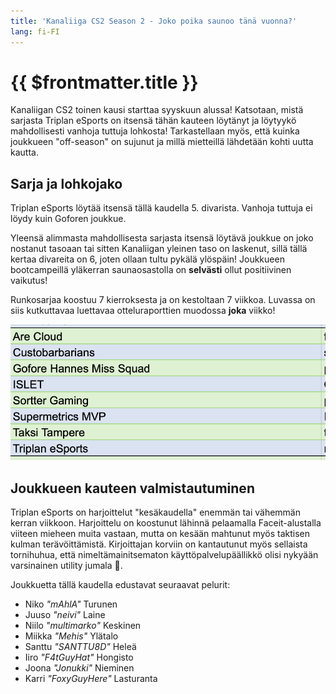 ```yaml
---
title: 'Kanaliiga CS2 Season 2 - Joko poika saunoo tänä vuonna?'
lang: fi-FI
---
```


# {{ $frontmatter.title }}

Kanaliigan CS2 toinen kausi starttaa syyskuun alussa! Katsotaan, mistä sarjasta Triplan eSports on itsensä tähän kauteen löytänyt ja löytyykö mahdollisesti vanhoja tuttuja lohkosta! Tarkastellaan myös, että kuinka joukkueen "off-season" on sujunut ja millä mietteillä lähdetään kohti uutta kautta.

## Sarja ja lohkojako

Triplan eSports löytää itsensä tällä kaudella 5. divarista. Vanhoja tuttuja ei löydy kuin Goforen joukkue.

Yleensä alimmasta mahdollisesta sarjasta itsensä löytävä joukkue on joko nostanut tasoaan tai sitten Kanaliigan yleinen taso on laskenut, sillä tällä kertaa divareita on 6, joten ollaan tultu pykälä ylöspäin! Joukkueen bootcampeillä yläkerran saunaosastolla on **selvästi** ollut positiivinen vaikutus!

Runkosarjaa koostuu 7 kierroksesta ja on kestoltaan 7 viikkoa. Luvassa on siis kutkuttavaa luettavaa otteluraporttien muodossa **joka** viikko!

![Lohkon taulukko](../images/kanaliiga-cs2-season-2/group-preview.png)

## Joukkueen kauteen valmistautuminen

Triplan eSports on harjoittelut "kesäkaudella" enemmän tai vähemmän kerran viikkoon. Harjoittelu on koostunut lähinnä pelaamalla Faceit-alustalla viiteen mieheen muita vastaan, mutta on kesään mahtunut myös taktisen kulman terävöittämistä. Kirjoittajan korviin on kantautunut myös sellaista tornihuhua, että nimeltämainitsematon käyttöpalvelupäällikkö olisi nykyään varsinainen utility jumala 👀.

Joukkuetta tällä kaudella edustavat seuraavat pelurit:

- Niko _"mAhlA"_ Turunen
- Juuso _"neivi"_ Laine
- Niilo _"multimarko"_ Keskinen
- Miikka _"Mehis"_ Ylätalo
- Santtu _"SANTTU8D"_ Heleä
- Iiro _"F4tGuyHat"_ Hongisto
- Joona _"Jonukki"_ Nieminen
- Karri _"FoxyGuyHere"_ Lasturanta
